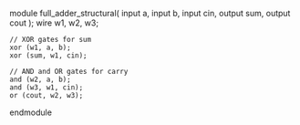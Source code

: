module full_adder_structural(
    input a,
    input b,
    input cin,
    output sum,
    output cout
);
    wire w1, w2, w3;
    
    // XOR gates for sum
    xor (w1, a, b);
    xor (sum, w1, cin);
    
    // AND and OR gates for carry
    and (w2, a, b);
    and (w3, w1, cin);
    or (cout, w2, w3);
endmodule
